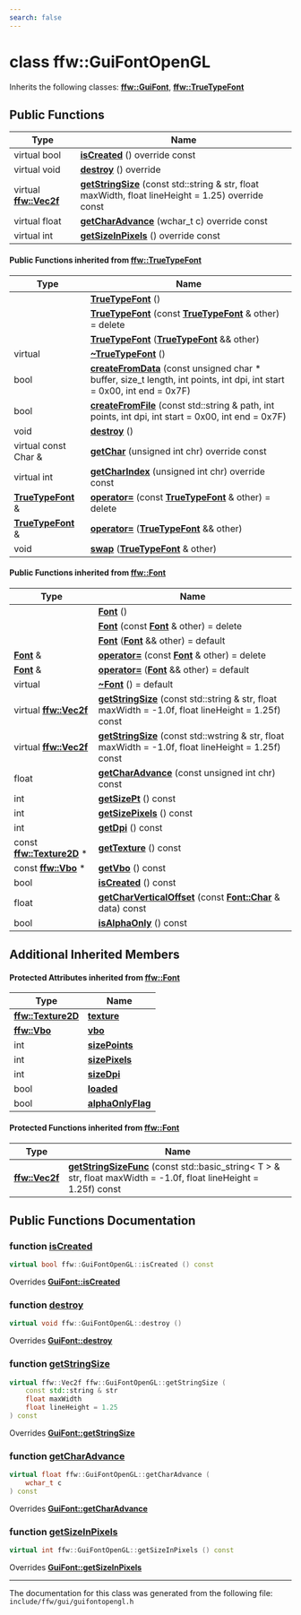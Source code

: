 ```yaml
---
search: false
---
```


# class ffw::GuiFontOpenGL



Inherits the following classes: **[ffw::GuiFont](classffw_1_1_gui_font.md)**, **[ffw::TrueTypeFont](classffw_1_1_true_type_font.md)**

## Public Functions

|Type|Name|
|-----|-----|
|virtual bool|[**isCreated**](classffw_1_1_gui_font_open_g_l.md#1ab0ea35993ccfd3547145918453dd7c02) () override const |
|virtual void|[**destroy**](classffw_1_1_gui_font_open_g_l.md#1a69e5a193b921c81902cd6458e4b5be65) () override |
|virtual **[ffw::Vec2f](group__math_.md#ga44573357c25b7969b4391ca0ae427636)**|[**getStringSize**](classffw_1_1_gui_font_open_g_l.md#1af080b882f313368580d4ccdaddd5eda2) (const std::string & str, float maxWidth, float lineHeight = 1.25) override const |
|virtual float|[**getCharAdvance**](classffw_1_1_gui_font_open_g_l.md#1aad1aea06a7039a8e9afe3c79b3b01354) (wchar\_t c) override const |
|virtual int|[**getSizeInPixels**](classffw_1_1_gui_font_open_g_l.md#1acb253cd4bc64858adfb0aaf28c39d904) () override const |


#### Public Functions inherited from [ffw::TrueTypeFont](classffw_1_1_true_type_font.md)

|Type|Name|
|-----|-----|
||[**TrueTypeFont**](classffw_1_1_true_type_font.md#1a9639e40abe8941382c95a926f4e4976e) () |
||[**TrueTypeFont**](classffw_1_1_true_type_font.md#1a9f77af27f585ae8112e3f694ec056981) (const **[TrueTypeFont](classffw_1_1_true_type_font.md)** & other) = delete |
||[**TrueTypeFont**](classffw_1_1_true_type_font.md#1ab2eb52bb1fa064a72b8150078a30632d) (**[TrueTypeFont](classffw_1_1_true_type_font.md)** && other) |
|virtual |[**~TrueTypeFont**](classffw_1_1_true_type_font.md#1a8ead1e22271b4c2f5f3d4a6f6c3e905f) () |
|bool|[**createFromData**](classffw_1_1_true_type_font.md#1ab8c1de804c19c76659c7feb343ec3dcb) (const unsigned char \* buffer, size\_t length, int points, int dpi, int start = 0x00, int end = 0x7F) |
|bool|[**createFromFile**](classffw_1_1_true_type_font.md#1a730593a7fc8c49f24b4569b5bdaf537d) (const std::string & path, int points, int dpi, int start = 0x00, int end = 0x7F) |
|void|[**destroy**](classffw_1_1_true_type_font.md#1a11d8c26d7b1a363a2a19bffc333bfb96) () |
|virtual const Char &|[**getChar**](classffw_1_1_true_type_font.md#1a8abb44942dbaa86a6f335892e5e8b131) (unsigned int chr) override const |
|virtual int|[**getCharIndex**](classffw_1_1_true_type_font.md#1a27409a8751badfe444a58bf1fd98d6b6) (unsigned int chr) override const |
|**[TrueTypeFont](classffw_1_1_true_type_font.md)** &|[**operator=**](classffw_1_1_true_type_font.md#1ab70f5f87c8361a556e63b6add22f6242) (const **[TrueTypeFont](classffw_1_1_true_type_font.md)** & other) = delete |
|**[TrueTypeFont](classffw_1_1_true_type_font.md)** &|[**operator=**](classffw_1_1_true_type_font.md#1a9416bb2b0185110752b030f12f8d4f51) (**[TrueTypeFont](classffw_1_1_true_type_font.md)** && other) |
|void|[**swap**](classffw_1_1_true_type_font.md#1a59cd6a95a18ed791e95a7e601fb9d79a) (**[TrueTypeFont](classffw_1_1_true_type_font.md)** & other) |


#### Public Functions inherited from [ffw::Font](classffw_1_1_font.md)

|Type|Name|
|-----|-----|
||[**Font**](classffw_1_1_font.md#1a61607295e4f95fba5cf189f0bf46e972) () |
||[**Font**](classffw_1_1_font.md#1a625968999be1f55607ba2c241e99c2bb) (const **[Font](classffw_1_1_font.md)** & other) = delete |
||[**Font**](classffw_1_1_font.md#1a7b07abd846095b2b3211e1d1e41775c5) (**[Font](classffw_1_1_font.md)** && other) = default |
|**[Font](classffw_1_1_font.md)** &|[**operator=**](classffw_1_1_font.md#1a1506af1c9de421dac45dad7a9d1b0e26) (const **[Font](classffw_1_1_font.md)** & other) = delete |
|**[Font](classffw_1_1_font.md)** &|[**operator=**](classffw_1_1_font.md#1adc829453376092c01873ccf869e3b905) (**[Font](classffw_1_1_font.md)** && other) = default |
|virtual |[**~Font**](classffw_1_1_font.md#1af64aa991e6e53e3b55105a2eb0239ea4) () = default |
|virtual **[ffw::Vec2f](group__math_.md#ga44573357c25b7969b4391ca0ae427636)**|[**getStringSize**](classffw_1_1_font.md#1a954e31facabcb58c18608283156390ee) (const std::string & str, float maxWidth = -1.0f, float lineHeight = 1.25f) const |
|virtual **[ffw::Vec2f](group__math_.md#ga44573357c25b7969b4391ca0ae427636)**|[**getStringSize**](classffw_1_1_font.md#1a447d1fb84909315000d1d568e2561b86) (const std::wstring & str, float maxWidth = -1.0f, float lineHeight = 1.25f) const |
|float|[**getCharAdvance**](classffw_1_1_font.md#1ab41de9dad062dd9c58ddc360c8acc32b) (const unsigned int chr) const |
|int|[**getSizePt**](classffw_1_1_font.md#1a1444b58cd884fcfb51258bebfe44a66c) () const |
|int|[**getSizePixels**](classffw_1_1_font.md#1a546770fa3a6e1f7283aac00b517663bb) () const |
|int|[**getDpi**](classffw_1_1_font.md#1a1a54d225c828f3002d968be8029fe4e7) () const |
|const **[ffw::Texture2D](classffw_1_1_texture2_d.md)** \*|[**getTexture**](classffw_1_1_font.md#1a41d4bdf18626cdf0966604f374cb82ca) () const |
|const **[ffw::Vbo](classffw_1_1_vbo.md)** \*|[**getVbo**](classffw_1_1_font.md#1a01e39c0120f78fd4d02a23b5cf3be8f3) () const |
|bool|[**isCreated**](classffw_1_1_font.md#1a2acdf7da8b48924b2217b63cc9938159) () const |
|float|[**getCharVerticalOffset**](classffw_1_1_font.md#1a7a3dbb693585c2d93d250825d54b39ce) (const **[Font::Char](structffw_1_1_font_1_1_char.md)** & data) const |
|bool|[**isAlphaOnly**](classffw_1_1_font.md#1a6d9a0f5530f479c867b7551feb237dd1) () const |


## Additional Inherited Members

#### Protected Attributes inherited from [ffw::Font](classffw_1_1_font.md)

|Type|Name|
|-----|-----|
|**[ffw::Texture2D](classffw_1_1_texture2_d.md)**|[**texture**](classffw_1_1_font.md#1a96a1030319180307da5322396d4e8e60)|
|**[ffw::Vbo](classffw_1_1_vbo.md)**|[**vbo**](classffw_1_1_font.md#1aba21fcc25aa3b5c32c0ae29830050d63)|
|int|[**sizePoints**](classffw_1_1_font.md#1aac80550ace3764960015b74adec74b81)|
|int|[**sizePixels**](classffw_1_1_font.md#1a1e5b3dfe80eb10fa1eb57e70c7e21a20)|
|int|[**sizeDpi**](classffw_1_1_font.md#1aaefb97b6ca7379f96004ad65fffe82ca)|
|bool|[**loaded**](classffw_1_1_font.md#1a65171077ae4df6cfb81613fc6ad2fdc0)|
|bool|[**alphaOnlyFlag**](classffw_1_1_font.md#1a2d4f2fd91ed5a903723e31a8a6ef9f98)|


#### Protected Functions inherited from [ffw::Font](classffw_1_1_font.md)

|Type|Name|
|-----|-----|
|**[ffw::Vec2f](group__math_.md#ga44573357c25b7969b4391ca0ae427636)**|[**getStringSizeFunc**](classffw_1_1_font.md#1a3508a473bb23d35064d8e8f18df8a438) (const std::basic\_string< T > & str, float maxWidth = -1.0f, float lineHeight = 1.25f) const |


## Public Functions Documentation

### function <a id="1ab0ea35993ccfd3547145918453dd7c02" href="#1ab0ea35993ccfd3547145918453dd7c02">isCreated</a>

```cpp
virtual bool ffw::GuiFontOpenGL::isCreated () const
```

Overrides **[GuiFont::isCreated](classffw_1_1_gui_font.md#1af55e6480532d46355a0da6351e7e7e27)**


### function <a id="1a69e5a193b921c81902cd6458e4b5be65" href="#1a69e5a193b921c81902cd6458e4b5be65">destroy</a>

```cpp
virtual void ffw::GuiFontOpenGL::destroy ()
```

Overrides **[GuiFont::destroy](classffw_1_1_gui_font.md#1a369b27c53668d94f73e99e6d528ef9a4)**


### function <a id="1af080b882f313368580d4ccdaddd5eda2" href="#1af080b882f313368580d4ccdaddd5eda2">getStringSize</a>

```cpp
virtual ffw::Vec2f ffw::GuiFontOpenGL::getStringSize (
    const std::string & str
    float maxWidth
    float lineHeight = 1.25
) const
```

Overrides **[GuiFont::getStringSize](classffw_1_1_gui_font.md#1ac4955cb629df503570e6d22a166c7f1b)**


### function <a id="1aad1aea06a7039a8e9afe3c79b3b01354" href="#1aad1aea06a7039a8e9afe3c79b3b01354">getCharAdvance</a>

```cpp
virtual float ffw::GuiFontOpenGL::getCharAdvance (
    wchar_t c
) const
```

Overrides **[GuiFont::getCharAdvance](classffw_1_1_gui_font.md#1a3b91b6c66b8fc115a634970e54145a30)**


### function <a id="1acb253cd4bc64858adfb0aaf28c39d904" href="#1acb253cd4bc64858adfb0aaf28c39d904">getSizeInPixels</a>

```cpp
virtual int ffw::GuiFontOpenGL::getSizeInPixels () const
```

Overrides **[GuiFont::getSizeInPixels](classffw_1_1_gui_font.md#1a93adad7aee3477a606c1f81012db8b46)**




----------------------------------------
The documentation for this class was generated from the following file: `include/ffw/gui/guifontopengl.h`
